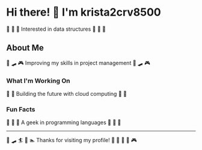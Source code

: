 # Hi there! 👋 I'm krista2crv8500

🚵 🎱 🎣 Interested in data structures 🚵 🎱 🎣

## About Me
🎯 🛹 🎮 Improving my skills in project management 🎯 🛹 🎮

### What I'm Working On
🚣 🚣 Building the future with cloud computing 🚣 🚣

### Fun Facts
🚴 🎾 🚣 A geek in programming languages 🚴 🎾 🚣

---
🎯 🛹 🏄 🎾 🏊 Thanks for visiting my profile! 🎽 🚴 🎰 🏑 🎮
